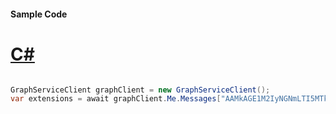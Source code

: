 #### Sample Code
# [C#](#tab/Csharp)

```C#

GraphServiceClient graphClient = new GraphServiceClient();
var extensions = await graphClient.Me.Messages["AAMkAGE1M2IyNGNmLTI5MTktNDUyZi1iOTVl==="].Extensions["Com.Contoso.Referral"].Request().GetAsync();

```